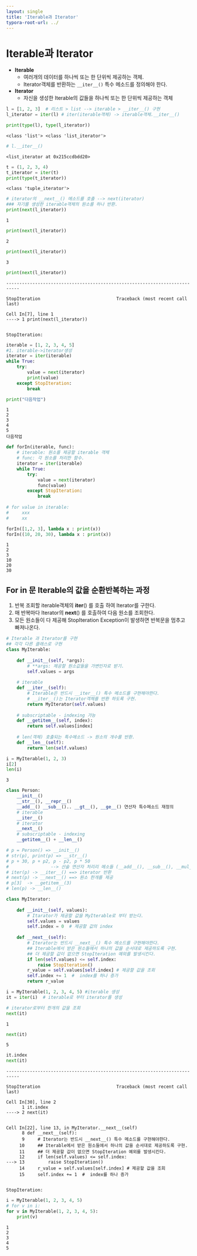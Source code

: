 ```yaml
---
layout: single
title: 'Iterable과 Iterator'
typora-root-url: ../
---
```


# Iterable과 Iterator

- **Iterable**
    - 여러개의 데이터를 하나씩 또는 한 단위씩 제공하는 객체.
    - Iterator객체를 반환하는 `__iter__()` 특수 메소드를 정의해야 한다.
- **Iterator**
    - 자신을 생성한 Iterable의 값들을 하나씩 또는 한 단위씩 제공하는 객체


```python
l = [1, 2, 3]  # 리스트 > list --> iterable > __iter__() 구현
l_iterator = iter(l) # iter(iterable객체) -> iterable객체.__iter__()

print(type(l), type(l_iterator))
```

    <class 'list'> <class 'list_iterator'>



```python
# l.__iter__()
```




    <list_iterator at 0x215ccdbdd20>




```python
t = (1, 2, 3, 4)
t_iterator = iter(t)
print(type(t_iterator))
```

    <class 'tuple_iterator'>



```python
# iterator의 __next__() 메소드를 호출 --> next(iterator)
### 자기를 생성한 iterable객체의 원소를 하나 반환.
print(next(l_iterator))
```

    1



```python
print(next(l_iterator))
```

    2



```python
print(next(l_iterator))
```

    3



```python
print(next(l_iterator))
```


    ---------------------------------------------------------------------------
    
    StopIteration                             Traceback (most recent call last)
    
    Cell In[7], line 1
    ----> 1 print(next(l_iterator))


    StopIteration: 



```python
iterable = [1, 2, 3, 4, 5]
#1. iterable->iterator생성
iterator = iter(iterable)
while True:
    try:
        value = next(iterator)
        print(value)
    except StopIteration:
        break

print("다음작업")
```

    1
    2
    3
    4
    5
    다음작업



```python
def forIn(iterable, func): 
    # iterable: 원소를 제공할 iterable 객체
    # func: 각 원소를 처리한 함수.
    iterator = iter(iterable)
    while True:
        try:
            value = next(iterator)
            func(value)
        except StopIteration:
            break
            
# for value in iterable:
#     xxx
#     xx
```


```python
forIn([1,2, 3], lambda x : print(x))
forIn((10, 20, 30), lambda x : print(x))
```

    1
    2
    3
    10
    20
    30

## For in 문 Iterable의 값을 순환반복하는 과정

1. 반복 조회할 iterable객체의 __iter__() 를 호출 하여 Iterator를 구한다.
1. 매 반복마다 Iterator의 __next__() 를 호출하여 다음 원소를 조회한다.
1. 모든 원소들이 다 제공해 StopIteration Exception이 발생하면 반복문을 멈추고 빠져나온다.


```python
# Iterable 과 Iterator를 구현
## 각각 다른 클래스로 구현
class MyIterable:
    
    def __init__(self, *args):
        # **args: 제공할 원소값들을 가변인자로 받기.
        self.values = args
    
    # iterable
    def __iter__(self):
        # Iterable은 반드시 __iter__() 특수 메소드를 구현해야한다.
        # __iter__()는 Iterator객체를 반환 하도록 구현.
        return MyIterator(self.values)
    
    # subscriptable - indexing 가능
    def __getitem__(self, index):
        return self.values[index]
    
    # len(객체) 호출되는 특수메소드 -> 원소의 개수를 반환.
    def __len__(self):
        return len(self.values)
```


```python
i = MyIterable(1, 2, 3)
i[2]
len(i)
```




    3




```python
class Person:
    __init__()
    __str__(), __repr__()
    __add__() __sub__().. __gt__(), __ge__() 연산자 특수메소드 재정의
    # iterable 
    __iter__()
    # iterator
    __next__()
    # subscriptable - indexing
    __getitem__() + __len__()
```


```python
# p = Person() => __init__()
# str(p), print(p) => __str__()
# p + 30, p + p2, p - p2, p * 50  
#                --> 산술 연산자 처리리 메소들 (__add__(), __sub__(), __mul__()
# iter(p) -> __iter__() ==> iterator 반환
# next(p) -> __next__() ==> 원소 한개를 제공
# p[3]  -> __getitem__(3)
# len(p) -> __len__()
```


```python
class MyIterator:
    
    def __init__(self, values):
        # Itarator가 제공할 값을 MyIterable로 부터 받는다.
        self.values = values
        self.index = 0  # 제공할 값의 index
        
    def __next__(self):
        # Iterator는 반드시 __next__() 특수 메소드를 구현해야한다.
        ## Iterable에서 받은 원소들에서 하나의 값을 순서대로 제공하도록 구현.
        ## 더 제공할 값이 없으면 StopIteration 예외를 발생시킨다.
        if len(self.values) <= self.index:
            raise StopIteration()
        r_value = self.values[self.index] # 제공할 값을 조회
        self.index += 1  #  index를 하나 증가
        return r_value
```


```python
i = MyIterable(1, 2, 3, 4, 5) #iterable 생성
it = iter(i)  # iterable로 부터 iterator를 생성
```


```python
# iterator로부터 한개의 값을 조회
next(it)
```




    1




```python
next(it)
```




    5




```python
it.index
next(it)
```


    ---------------------------------------------------------------------------
    
    StopIteration                             Traceback (most recent call last)
    
    Cell In[30], line 2
          1 it.index
    ----> 2 next(it)


    Cell In[22], line 13, in MyIterator.__next__(self)
          8 def __next__(self):
          9     # Iterator는 반드시 __next__() 특수 메소드를 구현해야한다.
         10     ## Iterable에서 받은 원소들에서 하나의 값을 순서대로 제공하도록 구현.
         11     ## 더 제공할 값이 없으면 StopIteration 예외를 발생시킨다.
         12     if len(self.values) <= self.index:
    ---> 13         raise StopIteration()
         14     r_value = self.values[self.index] # 제공할 값을 조회
         15     self.index += 1  #  index를 하나 증가


    StopIteration: 



```python
i = MyIterable(1, 2, 3, 4, 5) 
# for v in i:
for v in MyIterable(1, 2, 3, 4, 5):
    print(v)
```

    1
    2
    3
    4
    5
